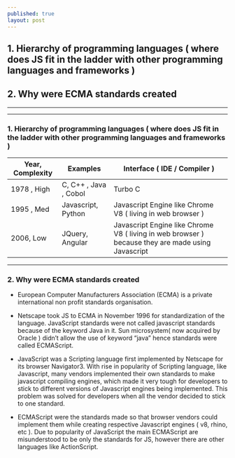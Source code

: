 ```yaml
---
published: true
layout: post
---
```

## 1. Hierarchy of programming languages ( where does JS fit in the ladder with other programming languages and frameworks ) 
## 2. Why were ECMA standards created


---
---



### 1. Hierarchy of programming languages ( where does JS fit in the ladder with other programming languages and frameworks )

| Year, Complexity   |  Examples  | Interface ( IDE / Compiler )  |
|---|---|---|
|  1978 , High | C, C++ , Java , Cobol  | Turbo C  |
| 1995 , Med  |  Javascript, Python | Javascript Engine like Chrome V8 ( living in web browser ) |
| 2006, Low  | JQuery, Angular   |  Javascript Engine like Chrome V8 ( living in web browser ) because they are made using Javascript |


---

### 2. Why were ECMA standards created


- European Computer Manufacturers Association (ECMA) is a private international non profit standards organisation. 

- Netscape took JS to ECMA in November 1996 for standardization of the language. 
JavaScript standards were not called javascript standards because of the keyword Java in it. Sun microsystem( now acquired by Oracle ) didn’t allow the use of keyword “java” hence standards were called ECMAScript. 

- JavaScript was a Scripting language first implemented by Netscape for its browser Navigator3. 
With rise in popularity of Scripting language, like Javascript, many vendors implemented their own standards to make javascript compiling engines, which made it very tough for developers to stick to different versions of Javascript engines being implemented. This problem was solved for developers when all the vendor decided to stick to one standard. 

- ECMAScript were the standards made so that browser vendors could implement them while creating respective Javascript engines ( v8, rhino, etc ). Due to popularity of JavaScript the main ECMAScript are misunderstood to be only the standards for JS, however there are other languages like ActionScript. 

